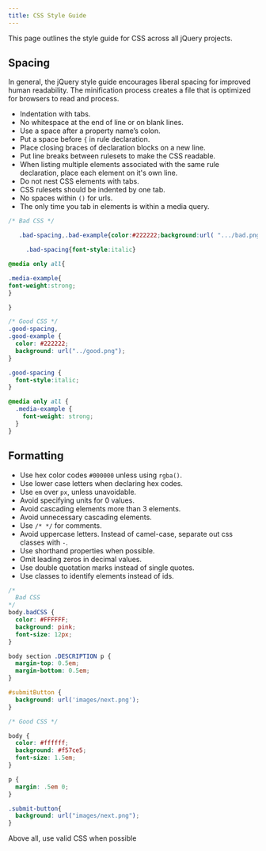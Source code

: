 ```yaml
---
title: CSS Style Guide
---
```


This page outlines the style guide for CSS across all jQuery projects.


## Spacing

In general, the jQuery style guide encourages liberal spacing for
improved human readability. The minification process creates a file
that is optimized for browsers to read and process.

- Indentation with tabs.
- No whitespace at the end of line or on blank lines.
- Use a space after a property name’s colon.
- Put a space before `{` in rule declaration.
- Place closing braces of declaration blocks on a new line.
- Put line breaks between rulesets to make the CSS readable.
- When listing multiple elements associated with the same rule declaration,
 place each element on it's own line.
- Do not nest CSS elements with tabs.
- CSS rulesets should be indented by one tab.
- No spaces within `()` for urls.
- The only time you tab in elements is within a media query.

```css
/* Bad CSS */

   .bad-spacing,.bad-example{color:#222222;background:url( ".../bad.png" );}

     .bad-spacing{font-style:italic}

@media only all{

.media-example{
font-weight:strong;
}  

}

/* Good CSS */
.good-spacing,
.good-example {
  color: #222222;
  background: url("../good.png");
}

.good-spacing {
  font-style:italic;
}

@media only all {
  .media-example {
    font-weight: strong;
  }
}


```

## Formatting
 - Use hex color codes `#000000` unless using `rgba()`.
 - Use lower case letters when declaring hex codes.
 - Use `em` over `px`, unless unavoidable.
 - Avoid specifying units for 0 values.
 - Avoid cascading elements more than 3 elements.
 - Avoid unnecessary cascading elements.
 - Use `/* */` for comments.
 - Avoid uppercase letters. Instead of camel-case, separate out css classes with `-`.
 - Use shorthand properties when possible.
 - Omit leading zeros in decimal values.
 - Use double quotation marks instead of single quotes.
 - Use classes to identify elements instead of ids.

```css
/*
  Bad CSS
*/
body.badCSS {
  color: #FFFFFF;
  background: pink;
  font-size: 12px;
}

body section .DESCRIPTION p {
  margin-top: 0.5em;
  margin-bottom: 0.5em;
}

#submitButton {
  background: url('images/next.png');
}

/* Good CSS */

body {
  color: #ffffff;
  background: #f57ce5;
  font-size: 1.5em;
}

p {
  margin: .5em 0;
}

.submit-button{
  background: url("images/next.png");
}


```


Above all, use valid CSS when possible
